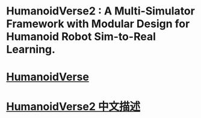 # HumanoidVerse2 : A Multi-Simulator Framework with Modular Design for Humanoid Robot Sim-to-Real Learning.

# [HumanoidVerse ](README_HumanoidVerse.md)

# [HumanoidVerse2 中文描述 ](README_zh.md)

